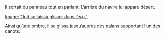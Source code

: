 Il sortait du panneau tout en parlant. L’arrière du navire lui apparu
désert.

[Image: "Jud se laissa glisser dans l’eau."](../images/1-page-224.JPG)

Ainsi qu’une ombre, il se glissa jusqu’auprès des palans supportant l’un des canots.
